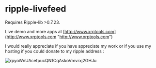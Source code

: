 ripple-livefeed
===============

Requires Ripple-lib >0.7.23.

Live demo and more apps at [http://www.xrptools.com](http://www.xrptools.com "http://www.xrptools.com")

I would really appreciate if you have appreciate my work or if you use my hosting if you could donate to my ripple address : 

![rpyoWnUAcetpucQN1CqAskoVmvrxj2GHJu](http://xrptools.com/me.png)